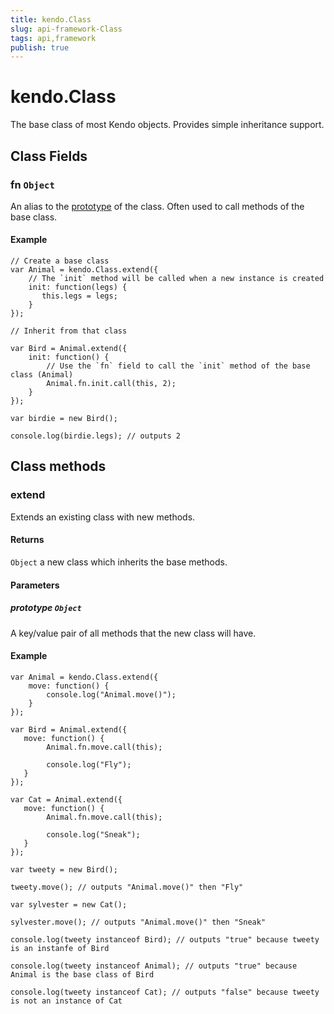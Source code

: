 ```yaml
---
title: kendo.Class
slug: api-framework-Class
tags: api,framework
publish: true
---
```



# kendo.Class

The base class of most Kendo objects. Provides simple inheritance support.

## Class Fields

### fn `Object`

An alias to the [prototype](https://developer.mozilla.org/en-US/docs/JavaScript/Reference/Global_Objects/Object/prototype) of the class. Often used to call methods of the base class.

#### Example

    // Create a base class
    var Animal = kendo.Class.extend({
        // The `init` method will be called when a new instance is created
        init: function(legs) {
           this.legs = legs;
        }
    });

    // Inherit from that class

    var Bird = Animal.extend({
        init: function() {
            // Use the `fn` field to call the `init` method of the base class (Animal)
            Animal.fn.init.call(this, 2);
        }
    });

    var birdie = new Bird();

    console.log(birdie.legs); // outputs 2

## Class methods

### extend

Extends an existing class with new methods.

#### Returns

`Object` a new class which inherits the base methods.

#### Parameters

##### prototype `Object`

A key/value pair of all methods that the new class will have.

#### Example

    var Animal = kendo.Class.extend({
        move: function() {
            console.log("Animal.move()");
        }
    });

    var Bird = Animal.extend({
       move: function() {
            Animal.fn.move.call(this);

            console.log("Fly");
       }
    });

    var Cat = Animal.extend({
       move: function() {
            Animal.fn.move.call(this);

            console.log("Sneak");
       }
    });

    var tweety = new Bird();

    tweety.move(); // outputs "Animal.move()" then "Fly"

    var sylvester = new Cat();

    sylvester.move(); // outputs "Animal.move()" then "Sneak"

    console.log(tweety instanceof Bird); // outputs "true" because tweety is an instanfe of Bird

    console.log(tweety instanceof Animal); // outputs "true" because Animal is the base class of Bird

    console.log(tweety instanceof Cat); // outputs "false" because tweety is not an instance of Cat
